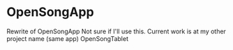 # OpenSongApp
Rewrite of OpenSongApp
Not sure if I'll use this.
Current work is at my other project name (same app) OpenSongTablet
